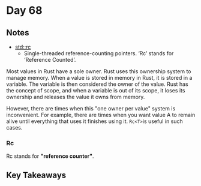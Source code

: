 # Day 68

## Notes

- [std::rc](https://doc.rust-lang.org/std/rc/index.html)
  - Single-threaded reference-counting pointers. ‘Rc’ stands for ‘Reference Counted’.

Most values in Rust have a sole owner. Rust uses this ownership system to manage memory.
When a value is stored in memory in Rust, it is stored in a variable. The variable is then considered the owner of the value.
Rust has the concept of scope, and when a variable is out of its scope, it loses its ownership and releases the value it owns from memory.

However, there are times when this "one owner per value" system is inconvenient.
For example, there are times when you want value A to remain alive until everything that uses it finishes using it.
`Rc<T>`is useful in such cases.

### Rc

Rc stands for **"reference counter"**.

## Key Takeaways
